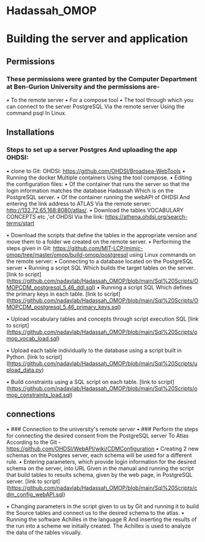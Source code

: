 # Hadassah_OMOP

# Building the server and application
 

## Permissions
### These permissions were granted by the Computer Department at Ben-Gurion University and the permissions are-
  •	To the remote server
  •	 For a compose tool
  •	The tool through which you can connect to the server PostgreSQL Via the remote server Using the command psql In Linux.

## Installations
### Steps to set up a server Postgres And uploading the app OHDSI:
•	clone to Git: OHDSI: https://github.com/OHDSI/Broadsea-WebTools 
•	Running the docker Multiple containers Using the tool compose.
•	Editing the configuration files:
  •	 Of the container that runs the server so that the login information matches the database Hadassah Which is on the PostgreSQL server.
  •	Of the container running the webAPI of OHDSI And entering the link address to ATLAS Via the remote server: http://132.72.65.168:8080/atlas/.
•	 Download the tables VOCABULARY CONCEPTS etc ,'of OHDSI Via the link: https://athena.ohdsi.org/search-terms/start

•	Download the scripts that define the tables in the appropriate version and move them to a folder we created on the remote server.
•	Performing the steps given in Git: https://github.com/MIT-LCP/mimic-omop/tree/master/omop/build-omop/postgresql using Linux commands on the remote server:
  •	Connecting to a database located on the PostgreSQL server 
  •	Running a script SQL Which builds the target tables on the server.
    [link to script] 
    (https://github.com/nadavlab/Hadassah_OMOP/blob/main/Sql%20Scripts/OMOPCDM_postgresql_5.46_ddl.sql)
  •	Running a script SQL Which defines the primary keys in each table.
    [link to script] 
    (https://github.com/nadavlab/Hadassah_OMOP/blob/main/Sql%20Scripts/OMOPCDM_postgresql_5.46_primary_keys.sql)

  •	Upload vocabulary tables and concepts  through script execution SQL
    [link to script] (https://github.com/nadavlab/Hadassah_OMOP/blob/main/Sql%20Scripts/omop_vocab_load.sql)

  •	Upload each table individually to the database using a script built in Python.
    [link to script] (https://github.com/nadavlab/Hadassah_OMOP/blob/main/Sql%20Scripts/upload_data.py)

  •	Build constraints using a SQL script on each table.
    [link to script] (https://github.com/nadavlab/Hadassah_OMOP/blob/main/Sql%20Scripts/omop_constraints_load.sql)

## connections

•	### Connection to the university's remote server
•	### Perform the steps for connecting the desired consent from the PostgreSQL server To Atlas According to the Git - https://github.com/OHDSI/WebAPI/wiki/CDMConfiguration
  •	Creating 2 new schemas on the Postgres server, each schema will be used for a different rule. 
  •	Entering parameters, which provide login information for the desired schema on the server, into URL Given in the manual and running the script that         build tables to results schema, given by the web page, in PostgreSQL server.
    [link to script]
    (https://github.com/nadavlab/Hadassah_OMOP/blob/main/Sql%20Scripts/cdm_config_webAPI.sql)

  •	 Changing parameters in the script given to us by Git and running it to build the Source tables and connect us to the desired schema to the atlas.
  •	 Running the software Achilles in the language R And inserting the results of the run into a scheme we initially created. 
     The Achilles is used to analyze the data of the tables visually.
